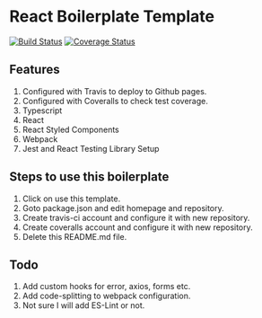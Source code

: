 # React Boilerplate Template

[![Build Status](https://travis-ci.com/parthw/react-boilerplate-template.svg?branch=master)](https://travis-ci.com/parthw/react-boilerplate-template)
[![Coverage Status](https://coveralls.io/repos/github/parthw/react-boilerplate-template/badge.svg?branch=master)](https://coveralls.io/github/parthw/react-boilerplate-template?branch=master)

## Features

1. Configured with Travis to deploy to Github pages.
2. Configured with Coveralls to check test coverage.
3. Typescript
4. React
5. React Styled Components
6. Webpack
7. Jest and React Testing Library Setup

## Steps to use this boilerplate

1. Click on use this template.
2. Goto package.json and edit homepage and repository.
3. Create travis-ci account and configure it with new repository.
4. Create coveralls account and configure it with new repository.
5. Delete this README.md file.

## Todo

1. Add custom hooks for error, axios, forms etc.
2. Add code-splitting to webpack configuration.
3. Not sure I will add ES-Lint or not.

